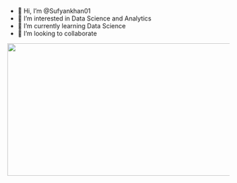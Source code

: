 - 👋 Hi, I’m @Sufyankhan01
- 👀 I’m interested in Data Science and Analytics
- 🌱 I’m currently learning Data Science
- 💞️ I’m looking to collaborate  
<div align="center">
  <img src="https://media.giphy.com/media/dWesBcTLavkZuG35MI/giphy.gif" width="600" height="300"/>
</div>
 
<!---
Sufyankhan01/Sufyankhan01 is a ✨ special ✨ repository because its `README.md` (this file) appears on your GitHub profile.
You can click the Preview link to take a look at your changes.
--->
